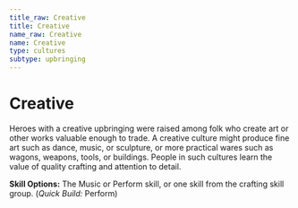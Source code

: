 ```yaml
---
title_raw: Creative
title: Creative
name_raw: Creative
name: Creative
type: cultures
subtype: upbringing
---
```


# Creative

Heroes with a creative upbringing were raised among folk who create art or other works valuable enough to trade. A creative culture might produce fine art such as dance, music, or sculpture, or more practical wares such as wagons, weapons, tools, or buildings. People in such cultures learn the value of quality crafting and attention to detail.

**Skill Options:** The Music or Perform skill, or one skill from the crafting skill group. (*Quick Build:* Perform)

